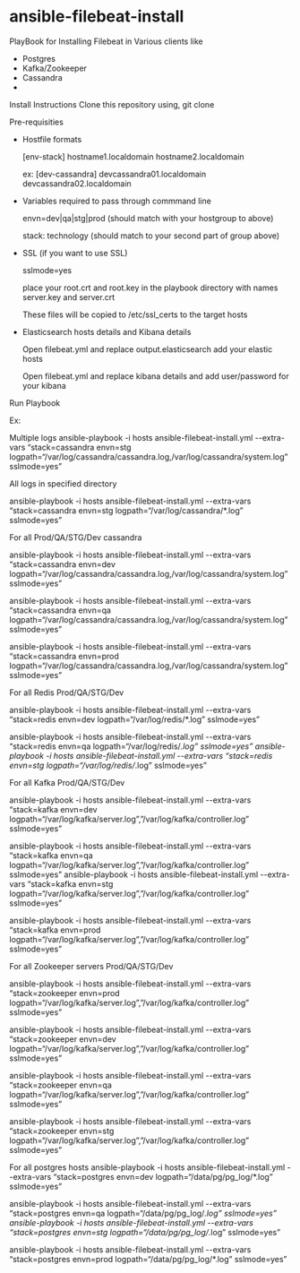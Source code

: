 ﻿# ansible-filebeat-install
PlayBook for Installing Filebeat in Various clients like
   - Postgres
   - Kafka/Zookeeper
   - Cassandra
   - 


Install Instructions
Clone this repository using,
git clone 


Pre-requisities
- Hostfile formats
  
  [env-stack]
  hostname1.localdomain
  hostname2.localdomain
  
  ex:
  [dev-cassandra]
  devcassandra01.localdomain
  devcassandra02.localdomain

- Variables required to pass through commmand line
  
  envn=dev|qa|stg|prod (should match with your hostgroup to above)
  
  stack: technology (should match to your second part of group above)

- SSL (if you want to use SSL)
  
  sslmode=yes
  
  place your root.crt and root.key in the playbook directory with names server.key and server.crt
  
  These files will be copied to /etc/ssl_certs to the target hosts

- Elasticsearch hosts details and Kibana details
  
  Open filebeat.yml and replace output.elasticsearch add your elastic hosts
  
  Open filebeat.yml and replace kibana details and add user/password for your kibana


Run Playbook

Ex:

Multiple logs
ansible-playbook -i hosts ansible-filebeat-install.yml --extra-vars “stack=cassandra envn=stg logpath=“/var/log/cassandra/cassandra.log,/var/log/cassandra/system.log” sslmode=yes”

All logs in specified directory

ansible-playbook -i hosts ansible-filebeat-install.yml --extra-vars “stack=cassandra envn=stg logpath=“/var/log/cassandra/*.log” sslmode=yes”


For all Prod/QA/STG/Dev cassandra

ansible-playbook -i hosts ansible-filebeat-install.yml --extra-vars “stack=cassandra envn=dev logpath=“/var/log/cassandra/cassandra.log,/var/log/cassandra/system.log” sslmode=yes”



ansible-playbook -i hosts ansible-filebeat-install.yml --extra-vars “stack=cassandra envn=qa logpath=“/var/log/cassandra/cassandra.log,/var/log/cassandra/system.log” sslmode=yes”


ansible-playbook -i hosts ansible-filebeat-install.yml --extra-vars “stack=cassandra envn=prod logpath=“/var/log/cassandra/cassandra.log,/var/log/cassandra/system.log” sslmode=yes”

For all Redis Prod/QA/STG/Dev

ansible-playbook -i hosts ansible-filebeat-install.yml --extra-vars “stack=redis envn=dev logpath=“/var/log/redis/*.log” sslmode=yes”

ansible-playbook -i hosts ansible-filebeat-install.yml --extra-vars “stack=redis envn=qa logpath=“/var/log/redis/*.log” sslmode=yes”
ansible-playbook -i hosts ansible-filebeat-install.yml --extra-vars “stack=redis envn=stg logpath=“/var/log/redis/*.log” sslmode=yes”

For all Kafka Prod/QA/STG/Dev

ansible-playbook -i hosts ansible-filebeat-install.yml --extra-vars “stack=kafka envn=dev logpath=“/var/log/kafka/server.log”,”/var/log/kafka/controller.log” sslmode=yes”

ansible-playbook -i hosts ansible-filebeat-install.yml --extra-vars “stack=kafka envn=qa logpath=“/var/log/kafka/server.log”,”/var/log/kafka/controller.log” sslmode=yes”
ansible-playbook -i hosts ansible-filebeat-install.yml --extra-vars “stack=kafka envn=stg logpath=“/var/log/kafka/server.log”,”/var/log/kafka/controller.log” sslmode=yes”

ansible-playbook -i hosts ansible-filebeat-install.yml --extra-vars “stack=kafka envn=prod logpath=“/var/log/kafka/server.log”,”/var/log/kafka/controller.log” sslmode=yes”

For all Zookeeper servers Prod/QA/STG/Dev

ansible-playbook -i hosts ansible-filebeat-install.yml --extra-vars “stack=zookeeper envn=prod logpath=“/var/log/kafka/server.log”,”/var/log/kafka/controller.log” sslmode=yes”

ansible-playbook -i hosts ansible-filebeat-install.yml --extra-vars “stack=zookeeper envn=dev logpath=“/var/log/kafka/server.log”,”/var/log/kafka/controller.log” sslmode=yes”

ansible-playbook -i hosts ansible-filebeat-install.yml --extra-vars “stack=zookeeper envn=qa logpath=“/var/log/kafka/server.log”,”/var/log/kafka/controller.log” sslmode=yes”

ansible-playbook -i hosts ansible-filebeat-install.yml --extra-vars “stack=zookeeper envn=stg logpath=“/var/log/kafka/server.log”,”/var/log/kafka/controller.log” sslmode=yes”

For all postgres hosts
ansible-playbook -i hosts ansible-filebeat-install.yml --extra-vars “stack=postgres envn=dev logpath=“/data/pg/pg_log/*.log” sslmode=yes”

ansible-playbook -i hosts ansible-filebeat-install.yml --extra-vars “stack=postgres envn=qa logpath=“/data/pg/pg_log/*.log” sslmode=yes”
ansible-playbook -i hosts ansible-filebeat-install.yml --extra-vars “stack=postgres envn=stg logpath=“/data/pg/pg_log/*.log” sslmode=yes”

ansible-playbook -i hosts ansible-filebeat-install.yml --extra-vars “stack=postgres envn=prod logpath=“/data/pg/pg_log/*.log” sslmode=yes”
